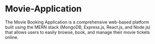 # Movie-Application
The Movie Booking Application is a comprehensive web-based platform built using the MERN stack (MongoDB, Express.js, React.js, and Node.js) that allows users to easily browse, book, and manage their movie tickets online.
